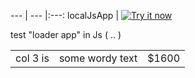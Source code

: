 --- | --- |:---:
localJsApp | <a target="_blank" href="https://chrome.google.com/webstore/detail/anfhlhgdnbpnglngmblhkdifdbcepjce"><img alt="Try it now" src="https://raw.github.com/GoogleChrome/chrome-app-samples/master/tryitnowbutton_small.png" title="Click here to install this sample from the Chrome Web Store"></img></a>

test "loader app" in Js ( .. )


|   |   |  |
| :------------ |:---------------:| -----:|
| col 3 is      | some wordy text | $1600 |
